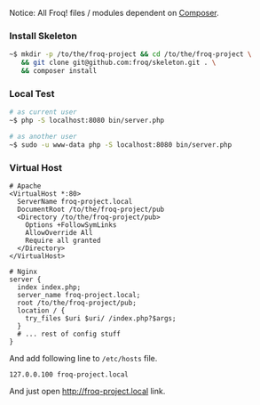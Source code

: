 Notice: All Froq! files / modules dependent on [Composer](https://getcomposer.org/).

### Install Skeleton

```bash
~$ mkdir -p /to/the/froq-project && cd /to/the/froq-project \
   && git clone git@github.com:froq/skeleton.git . \
   && composer install
```

### Local Test
```bash
# as current user
~$ php -S localhost:8080 bin/server.php

# as another user
~$ sudo -u www-data php -S localhost:8080 bin/server.php
```

### Virtual Host

```
# Apache
<VirtualHost *:80>
  ServerName froq-project.local
  DocumentRoot /to/the/froq-project/pub
  <Directory /to/the/froq-project/pub>
    Options +FollowSymLinks
    AllowOverride All
    Require all granted
  </Directory>
</VirtualHost>

# Nginx
server {
  index index.php;
  server_name froq-project.local;
  root /to/the/froq-project/pub;
  location / {
    try_files $uri $uri/ /index.php?$args;
  }
  # ... rest of config stuff
}
```

And add following line to `/etc/hosts` file.

```
127.0.0.100 froq-project.local
```

And just open http://froq-project.local link.
